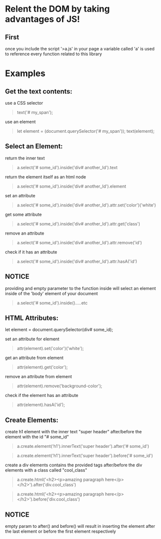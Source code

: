 # Relent the DOM by taking advantages of JS!


## First

> <script src="a.js"></script>

once you include the script '>a.js' in your page a variable called 'a' is used to
reference every function related to this library


# Examples

## Get the text contents:

use a CSS selector
>text('# my_span');

use an element
>let element = (document.querySelector('# my_span'));
>text(element); 
    

## Select an Element:

return the inner text
>a.select('# some_id').inside('div# another_Id').text

return the element itself as an html node
>a.select('# some_id').inside('div# another_Id').element    

set an attribute
>a.select('# some_id').inside('div# another_Id').attr.set('color')('white')

get some attribute
>a.select('# some_id').inside('div# another_Id').attr.get('class')    

remove an attribute
>a.select('# some_id').inside('div# another_Id').attr.remove('id')

check if it has an attribute
>a.select('# some_id').inside('div# another_Id').attr.hasA('id')

    
## NOTICE

providing and empty parameter to the function inside will
select an element inside of the 'body' element of your document

>a.select('# some_id').inside().....etc


## HTML Attributes:

let element = document.querySelector(div# some_id);

set an attribute for element
>attr(element).set('color')('white');

get an attribute from element
>attr(element).get('color');

remove an attribute from element
>attr(element).remove('background-color');

check if the element has an attribute
>attr(element).hasA('id');


## Create Elements:

create h1 element with the inner text "super header" after/before the
element with the id "# some_id"

>a.create.element('h1').innerText('super header').after('# some_id')

>a.create.element('h1').innerText('super header').before('# some_id')

create a div elements contains the provided tags after/before the 
div elements with a class called "cool_class" 

>a.create.html('&lt;h2&gt;&lt;p&gt;amazing paragraph here&lt;/p&gt;&lt;/h2&gt;').after('div.cool_class')

>a.create.html('&lt;h2&gt;&lt;p&gt;amazing paragraph here&lt;/p&gt;&lt;/h2&gt;').before('div.cool_class')


## NOTICE    

empty param to after() and before() will result in inserting the 
element after the last element or before the first element respectively